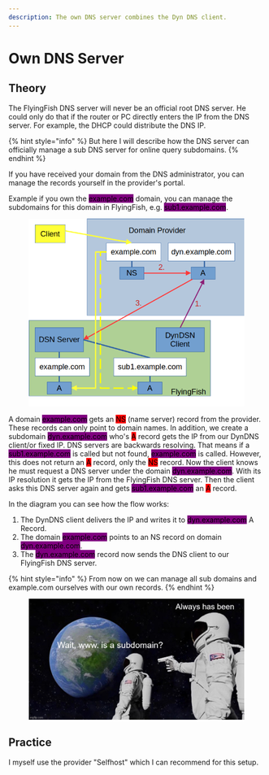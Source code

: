 ```yaml
---
description: The own DNS server combines the Dyn DNS client.
---
```


# Own DNS Server

## Theory

The FlyingFish DNS server will never be an official root DNS server. He could only do that if the router or PC directly enters the IP from the DNS server. For example, the DHCP could distribute the DNS IP.

{% hint style="info" %}
But here I will describe how the DNS server can officially manage a sub DNS server for online query subdomains.
{% endhint %}

If you have received your domain from the DNS administrator, you can manage the records yourself in the provider's portal.&#x20;

Example if you own the <mark style="background-color:purple;">example.com</mark> domain, you can manage the subdomains for this domain in FlyingFish, e.g. <mark style="background-color:purple;">sub1.example.com</mark>.



<figure><img src="../../../.gitbook/assets/owndnsflow.png" alt=""><figcaption></figcaption></figure>

A domain <mark style="background-color:purple;">example.com</mark> gets an <mark style="background-color:red;">NS</mark> (name server) record from the provider. These records can only point to domain names. In addition, we create a subdomain <mark style="background-color:purple;">dyn.example.com</mark> who's <mark style="background-color:red;">A</mark> record gets the IP from our DynDNS client/or fixed IP. DNS servers are backwards resolving. That means if a <mark style="background-color:purple;">sub1.example.com</mark> is called but not found, <mark style="background-color:purple;">example.com</mark> is called. However, this does not return an <mark style="background-color:red;">A</mark> record, only the <mark style="background-color:red;">NS</mark> record. Now the client knows he must request a DNS server under the domain <mark style="background-color:purple;">dyn.example.com</mark>. With its IP resolution it gets the IP from the FlyingFish DNS server. Then the client asks this DNS server again and gets <mark style="background-color:purple;">sub1.example.com</mark> an <mark style="background-color:red;">A</mark> record.

In the diagram you can see how the flow works:

1. The DynDNS client delivers the IP and writes it to <mark style="background-color:purple;">dyn.example.com</mark> A Record.
2. The domain <mark style="background-color:purple;">example.com</mark> points to an NS record on domain <mark style="background-color:purple;">dyn.example.com</mark>.
3. The <mark style="background-color:purple;">dyn.example.com</mark> record now sends the DNS client to our FlyingFish DNS server.

{% hint style="info" %}
From now on we can manage all sub domains and example.com ourselves with our own records.
{% endhint %}

<figure><img src="../../../.gitbook/assets/28pmaay4f9391.jpg" alt=""><figcaption></figcaption></figure>

## Practice

I myself use the provider "Selfhost" which I can recommend for this setup.

